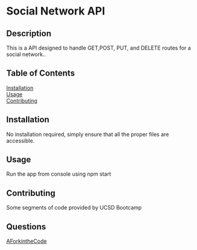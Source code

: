 # Social Network API

  ## Description
  This is a API designed to handle GET,POST, PUT, and DELETE routes for a social network..

  ## Table of Contents

  [Installation](#installation)  
  [Usage](#usage)  
  [Contributing](#contributing)  

  

  ## Installation
  No installation required, simply ensure that all the proper files are  accessible.

  ## Usage
  Run the app from console using npm start

  ## Contributing
  Some segments of code provided by UCSD Bootcamp

  ## Questions
  [AForkintheCode](http://www.github.com/AForkintheCode)
